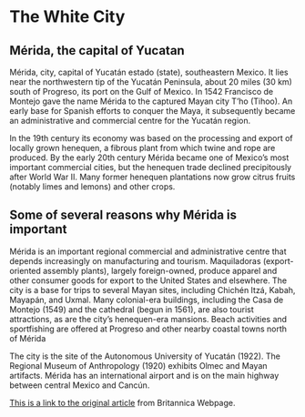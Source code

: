 <h1> The White City </h1>

<h2> Mérida, the capital of Yucatan </h2>

<p1> Mérida, city, capital of Yucatán estado (state), southeastern Mexico.
It lies near the northwestern tip of the Yucatán Peninsula, about 20 miles (30 km) south of Progreso, its port on the Gulf of Mexico.
In 1542 Francisco de Montejo gave the name Mérida to the captured Mayan city T’ho (Tihoo).
An early base for Spanish efforts to conquer the Maya, it subsequently became an administrative and commercial centre for the Yucatán region.
</p1>

<p2> In the 19th century its economy was based on the processing and export of locally grown henequen, a fibrous plant from which twine and rope are produced.
By the early 20th century Mérida became one of Mexico’s most important commercial cities, but the henequen trade declined precipitously after World War II.
Many former henequen plantations now grow citrus fruits (notably limes and lemons) and other crops.
</p2>

<h2> Some of several reasons why Mérida is important </h2>

<p3> Mérida is an important regional commercial and administrative centre that depends increasingly on manufacturing and tourism.
Maquiladoras (export-oriented assembly plants), largely foreign-owned, produce apparel and other consumer goods for export to the United States and elsewhere.
The city is a base for trips to several Mayan sites, including Chichén Itzá, Kabah, Mayapán, and Uxmal.
Many colonial-era buildings, including the Casa de Montejo (1549) and the cathedral (begun in 1561), are also tourist attractions,
as are the city’s henequen-era mansions. Beach activities and sportfishing are offered at Progreso and other nearby coastal towns north of Mérida
</p3>

<p4> The city is the site of the Autonomous University of Yucatán (1922). The Regional Museum of Anthropology (1920) exhibits Olmec and Mayan artifacts.
Mérida has an international airport and is on the main highway between central Mexico and Cancún.
</p4>

<p5>
<a href="https://www.britannica.com/place/Merida-Mexico"> This is a link to the original article</a> from Britannica Webpage.
</p5>
